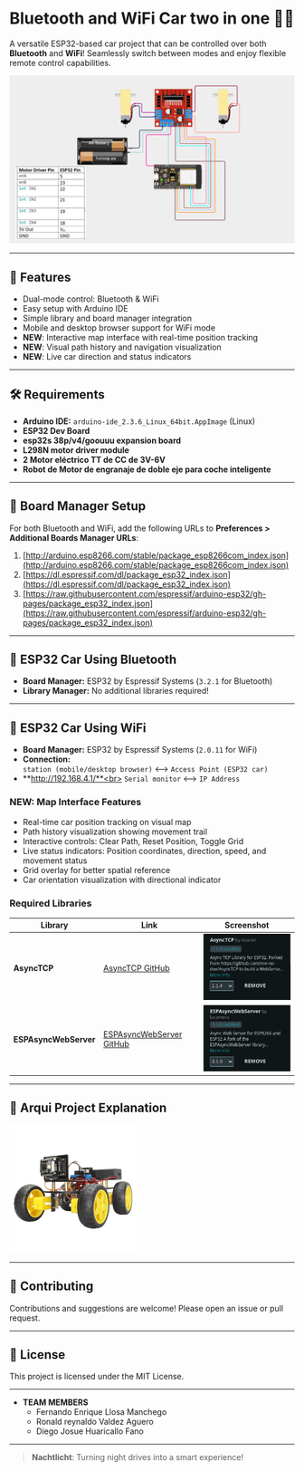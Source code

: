 # Bluetooth and WiFi Car two in one 🚗📶

A versatile ESP32-based car project that can be controlled over both **Bluetooth** and **WiFi**! Seamlessly switch between modes and enjoy flexible remote control capabilities.

<img src="requirements/diagram.png" alt="Project Diagram" width="900"/>

---

## 🚦 Features

- Dual-mode control: Bluetooth & WiFi
- Easy setup with Arduino IDE
- Simple library and board manager integration
- Mobile and desktop browser support for WiFi mode
- **NEW**: Interactive map interface with real-time position tracking
- **NEW**: Visual path history and navigation visualization
- **NEW**: Live car direction and status indicators

---

## 🛠️ Requirements

- **Arduino IDE:** `arduino-ide_2.3.6_Linux_64bit.AppImage` (Linux)
- **ESP32 Dev Board**
- **esp32s 38p/v4/goouuu expansion board**
- **L298N motor driver module**
- **2 Motor eléctrico TT de CC de 3V-6V**
- **Robot de Motor de engranaje de doble eje para coche inteligente**
---

## 🔗 Board Manager Setup

For both Bluetooth and WiFi, add the following URLs to **Preferences > Additional Boards Manager URLs**:
1. [http://arduino.esp8266.com/stable/package_esp8266com_index.json](http://arduino.esp8266.com/stable/package_esp8266com_index.json)
2. [https://dl.espressif.com/dl/package_esp32_index.json](https://dl.espressif.com/dl/package_esp32_index.json)
3. [https://raw.githubusercontent.com/espressif/arduino-esp32/gh-pages/package_esp32_index.json](https://raw.githubusercontent.com/espressif/arduino-esp32/gh-pages/package_esp32_index.json)



---

## 🔵 ESP32 Car Using Bluetooth

- **Board Manager:** ESP32 by Espressif Systems (`3.2.1` for Bluetooth)
- **Library Manager:** No additional libraries required!

---

## 📶 ESP32 Car Using WiFi

- **Board Manager:** ESP32 by Espressif Systems (`2.0.11` for WiFi)
- **Connection:**  
  `station (mobile/desktop browser)` ⟷ `Access Point (ESP32 car)`
- **http://192.168.4.1/**<br>
  `Serial monitor` ⟷ `IP Address`

### NEW: Map Interface Features
- Real-time car position tracking on visual map
- Path history visualization showing movement trail
- Interactive controls: Clear Path, Reset Position, Toggle Grid
- Live status indicators: Position coordinates, direction, speed, and movement status
- Grid overlay for better spatial reference
- Car orientation visualization with directional indicator

### Required Libraries

| Library | Link | Screenshot |
|---------|------|------------|
| **AsyncTCP** | [AsyncTCP GitHub](https://github.com/dvarrel/AsyncTCP) | ![AsyncTCP](requirements/lib1.png) |
| **ESPAsyncWebServer** | [ESPAsyncWebServer GitHub](https://github.com/lacamera/ESPAsyncWebServer) | ![ESPAsyncWebServer](requirements/lib2.png) |

---

## 📂 Arqui Project Explanation
[![Watch the video](requirements/test.gif)](https://youtu.be/Tb0Tck9enj0)

---

## 🤝 Contributing

Contributions and suggestions are welcome! Please open an issue or pull request.

---

## 📜 License

This project is licensed under the MIT License.

---

- **TEAM MEMBERS**
  - Fernando Enrique Llosa Manchego
  - Ronald reynaldo Valdez Aguero
  - Diego Josue Huaricallo Fano

---

> **Nachtlicht**: Turning night drives into a smart experience!
